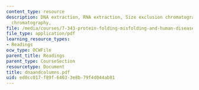 ```yaml
---
content_type: resource
description: DNA extraction, RNA extraction, Size exclusion chromatography, Ion exchange
  chromatography,
file: /media/courses/7-343-protein-folding-misfolding-and-human-disease-fall-2004/ed0cc017f89f64033e8b79f4d044ab81_dnaandcolumns.pdf
file_type: application/pdf
learning_resource_types:
- Readings
ocw_type: OCWFile
parent_title: Readings
parent_type: CourseSection
resourcetype: Document
title: dnaandcolumns.pdf
uid: ed0cc017-f89f-6403-3e8b-79f4d044ab81
---
```

